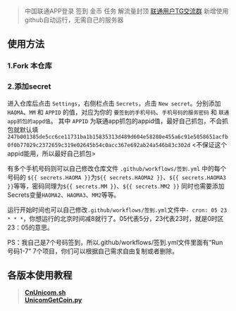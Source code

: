 > 中国联通APP登录 签到 金币 任务 解流量封顶    [联通用户TG交流群](https://t.me/HiCnUnicom)
新增使用github自动运行，无需自己的服务器
## 使用方法

### 1.Fork 本仓库

### 2.添加secret
进入仓库后点击 `Settings`，右侧栏点击 `Secrets`，点击 `New secret`。分别添加 `HAOMA`、`MM` 和 `APPID` 的值，对应为你的 `要签到的手机号码`、`手机号码的服务密码` 和 `联通app抓包的appd值`。
其中 `APPID` 为联通app抓包的appid值，最好自己抓包，不会抓包就默认填 `247b001385de5cc6ce11731ba1b15835313d489d604e58280e455a6c91e5058651acfb0f0b77029c2372659c319e02645b54c0acc367e692ab24a546b83c302d`  <不保证这个appid能用，所以最好自己抓包>

有多个手机号码则可以自己修改仓库文件 `.github/workflows/签到.yml` 中的每个号码的
`${{ secrets.HAOMA }}`为`${{ secrets.HAOMA2 }}`、`${{ secrets.HAOMA3 }}`等等，密码同理为`${{ secrets.MM }}`、`${{ secrets.MM2 }}`
同时也需要添加Secrets变量`HAOMA2`、`HAOMA3`、`MM2`等等。

运行开始时间也可以自己修改`.github/workflows/签到.yml`文件中`- cron: 05 23 * * *`，你想运行的北京时间减8就行了。05代表5分，23代表23时，就是0时区23：05的意思。

PS：我自己是7个号码签到，所以.github/workflows/签到.yml文件里面有“Run 号码1-7” 7个项目，你们可以根据自己需求自由复制或者删除。

## 各版本使用教程  
> [**CnUnicom.sh**](https://github.com/mixool/HiCnUnicom/blob/master/tutorial/CnUnicom_sh_readme.md)  
> [**UnicomGetCoin.py**](https://github.com/mixool/HiCnUnicom/blob/master/tutorial/UnicomAutoGetCoin_py_readme.md)  
  

